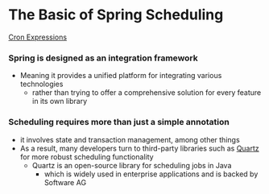 # The Basic of Spring Scheduling 

[Cron Expressions](https://docs.spring.io/spring-framework/docs/current/javadoc-api/org/springframework/scheduling/support/CronExpression.html)

### Spring is designed as an integration framework 
- Meaning it provides a unified platform for integrating various technologies 
    - rather than trying to offer a comprehensive solution for every feature in its own library 

### Scheduling requires more than just a simple annotation
- it involves state and transaction management, among other things 
- As a result, many developers turn to third-party libraries such as [Quartz](https://www.quartz-scheduler.org/documentation/) 
  for more robust scheduling functionality 
  - Quartz is an open-source library for scheduling jobs in Java 
    - which is widely used in enterprise applications and is backed by Software AG